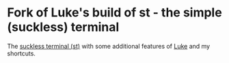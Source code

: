 # Fork of Luke's build of st - the simple (suckless) terminal

The [suckless terminal (st)](https://st.suckless.org/) with some additional features of [Luke](https://github.com/LukeSmithxyz/st) and my shortcuts.
